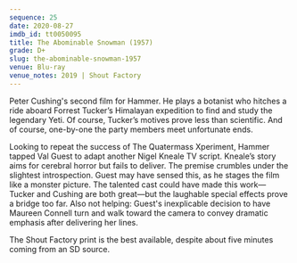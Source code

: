 ```yaml
---
sequence: 25
date: 2020-08-27
imdb_id: tt0050095
title: The Abominable Snowman (1957)
grade: D+
slug: the-abominable-snowman-1957
venue: Blu-ray
venue_notes: 2019 | Shout Factory
---
```


Peter Cushing's second film for Hammer. He plays a botanist who hitches a ride aboard Forrest Tucker’s Himalayan expedition to find and study the legendary Yeti. Of course, Tucker’s motives prove less than scientific. And of course, one-by-one the party members meet unfortunate ends.

<!-- end -->

Looking to repeat the success of <span data-imdb-id="tt0049646">The Quatermass Xperiment</span>, Hammer tapped Val Guest to adapt another Nigel Kneale TV script. Kneale’s story aims for cerebral horror but fails to deliver. The premise crumbles under the slightest introspection. Guest may have sensed this, as he stages the film like a monster picture. The talented cast could have made this work—Tucker and Cushing are both great—but the laughable special effects prove a bridge too far. Also not helping: Guest's inexplicable decision to have Maureen Connell turn and walk toward the camera to convey dramatic emphasis after delivering her lines.

The Shout Factory print is the best available, despite about five minutes coming from an SD source.
